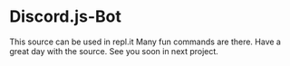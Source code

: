# Discord.js-Bot
This source can be used in repl.it 
Many fun commands are there. 
Have a great day with the source.
See you soon in next project. 
